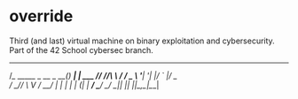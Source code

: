 # override
Third (and last) virtual machine on binary exploitation and cybersecurity. Part of the 42 School cybersec branch.


   ___                      _     _      
  /___\__   _____ _ __ _ __(_) __| | ___ 
 //  //\ \ / / _ \ '__| '__| |/ _` |/ _ \
/ \_//  \ V /  __/ |  | |  | | (_| |  __/
\___/    \_/ \___|_|  |_|  |_|\__,_|\___|
                                         